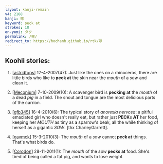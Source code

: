 ```yaml
---
layout: kanji-remain
v4: 2168
kanji: 啄
keyword: peck at
strokes: 10
on-yomi: タク
permalink: /啄/
redirect_to: https://hochanh.github.io/rtk/啄
---
```


## Koohii stories: 

1) [<a href="http://kanji.koohii.com/profile/astridtops">astridtops</a>] 12-4-2007(47): Just like the ones on a rhinoceros, there are little birds who like to<strong> peck at</strong> the skin near the <em>mouth</em> of a <em>sow</em> and clean it.

2) [<a href="http://kanji.koohii.com/profile/Meconium">Meconium</a>] 7-10-2009(10): A scavenger bird is <strong>pecking at</strong> the <em>mouth</em> of a dead <em>pig</em> in a field. The snout and tongue are the most delicious parts of the carrion.

3) [<a href="http://kanji.koohii.com/profile/gfb345">gfb345</a>] 16-4-2010(6): The typical story of <em>anorexia nervosa</em>: a pitiful emaciated girl who doesn&#039;t really eat, but rather just <strong>PECK</strong>s <strong>AT</strong> her food, keeping her <em>MOUTH</em> as tiny as a sparrow&#039;s beak, all the while thinking of herself as a gigantic <em>SOW</em>. [thx CharleyGarrett].

4) [<a href="http://kanji.koohii.com/profile/gavmck">gavmck</a>] 15-3-2010(3): The <em>mouth</em> of a <em>sow</em> cannot<strong> peck at</strong> things. That&#039;s what birds do.

5) [<a href="http://kanji.koohii.com/profile/Corodon">Corodon</a>] 28-11-2011(1): The <em>mouth</em> of the <em>sow</em> <strong>pecks at</strong> food. She&#039;s tired of being called a fat pig, and wants to lose weight.

